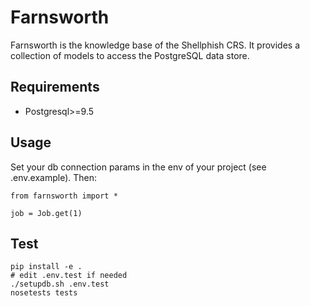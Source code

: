 # Farnsworth

Farnsworth is the knowledge base of the Shellphish CRS.
It provides a collection of models to access the PostgreSQL data store.


## Requirements

* Postgresql>=9.5


## Usage

Set your db connection params in the env of your project (see .env.example).
Then:

```
from farnsworth import *

job = Job.get(1)
```


## Test

```
pip install -e .
# edit .env.test if needed
./setupdb.sh .env.test
nosetests tests
```

